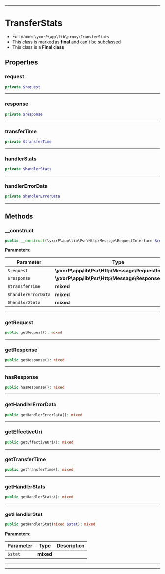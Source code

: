 ***

# TransferStats





* Full name: `\yxorP\app\lib\proxy\TransferStats`
* This class is marked as **final** and can't be subclassed
* This class is a **Final class**



## Properties


### request



```php
private $request
```






***

### response



```php
private $response
```






***

### transferTime



```php
private $transferTime
```






***

### handlerStats



```php
private $handlerStats
```






***

### handlerErrorData



```php
private $handlerErrorData
```






***

## Methods


### __construct



```php
public __construct(\yxorP\app\lib\Psr\Http\Message\RequestInterface $request, \yxorP\app\lib\Psr\Http\Message\ResponseInterface $response = null, mixed $transferTime = null, mixed $handlerErrorData = null, mixed $handlerStats = []): mixed
```








**Parameters:**

| Parameter | Type | Description |
|-----------|------|-------------|
| `$request` | **\yxorP\app\lib\Psr\Http\Message\RequestInterface** |  |
| `$response` | **\yxorP\app\lib\Psr\Http\Message\ResponseInterface** |  |
| `$transferTime` | **mixed** |  |
| `$handlerErrorData` | **mixed** |  |
| `$handlerStats` | **mixed** |  |




***

### getRequest



```php
public getRequest(): mixed
```











***

### getResponse



```php
public getResponse(): mixed
```











***

### hasResponse



```php
public hasResponse(): mixed
```











***

### getHandlerErrorData



```php
public getHandlerErrorData(): mixed
```











***

### getEffectiveUri



```php
public getEffectiveUri(): mixed
```











***

### getTransferTime



```php
public getTransferTime(): mixed
```











***

### getHandlerStats



```php
public getHandlerStats(): mixed
```











***

### getHandlerStat



```php
public getHandlerStat(mixed $stat): mixed
```








**Parameters:**

| Parameter | Type | Description |
|-----------|------|-------------|
| `$stat` | **mixed** |  |




***


***

